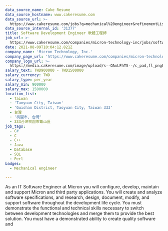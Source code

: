 ```yaml
---
data_source_name: Cake Resume
data_source_hostname: www.cakeresume.com
data_source_url: >-
  https://www.cakeresume.com/jobs?q=mechanical%20engineer&refinementList%5Blang_name%5D%5B0%5D=English&refinementList%5Bsalary_type%5D=per_year&range%5Bsalary_range%5D%5Bmin%5D=1000000&page=3
data_source_internal_id: '31377'
title: Software Development Engineer 軟體工程師
job_url: >-
  https://www.cakeresume.com/companies/micron-technology-inc/jobs/software-development-engineer-taoyuan
date: 2021-08-09T10:04:12.821Z
company_name: 'Micron Technology, Inc.'
company_page_url: 'https://www.cakeresume.com/companies/micron-technology-inc'
company_logo_url: >-
  https://media.cakeresume.com/image/upload/s--OAxLFhTS--/c_pad,fl_png8,h_200,w_200/v1599703094/soca7cpy9d8z6sh3ith7.png
salary_text: TWD900000 - TWD1500000
salary_currency: TWD
salary_type: per_year
salary_min: 900000
salary_max: 1500000
location_list:
  - Taiwan
  - 'Taoyuan City, Taiwan'
  - 'Guishan District, Taoyuan City, Taiwan 333'
  - 台灣
  - '桃園市, 台灣'
  - 333台灣桃園市龜山區
job_tags:
  - C#
  - C
  - C++
  - Java
  - Database
  - SQL
  - Perl
badges:
  - Mechanical engineer

---
```


As an IT Software Engineer at Micron you will configure, develop, maintain and support Micron and third party applications. You will create and analyze software specifications, and research, design, document, modify, and support software throughout the development life cycle. You must demonstrate the functional and technical skills necessary to switch between development technologies and merge them to provide the best solution. You must have a demonstrated ability to create quality software and 